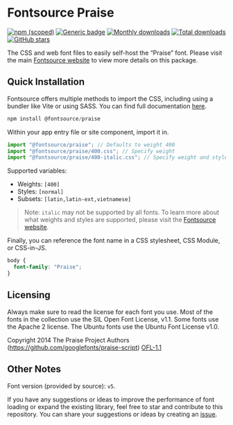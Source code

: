 # Fontsource Praise

[![npm (scoped)](https://img.shields.io/npm/v/@fontsource/praise?color=brightgreen)](https://www.npmjs.com/package/@fontsource/praise) [![Generic badge](https://img.shields.io/badge/fontsource-passing-brightgreen)](https://github.com/fontsource/fontsource) [![Monthly downloads](https://badgen.net/npm/dm/@fontsource/praise)](https://github.com/fontsource/fontsource) [![Total downloads](https://badgen.net/npm/dt/@fontsource/praise)](https://github.com/fontsource/fontsource) [![GitHub stars](https://img.shields.io/github/stars/fontsource/fontsource.svg?style=social&label=Star)](https://github.com/fontsource/fontsource/stargazers)

The CSS and web font files to easily self-host the “Praise” font. Please visit the main [Fontsource website](https://fontsource.org/fonts/praise) to view more details on this package.

## Quick Installation

Fontsource offers multiple methods to import the CSS, including using a bundler like Vite or using SASS. You can find full documentation [here](https://fontsource.org/docs/getting-started/introduction).

```javascript
npm install @fontsource/praise
```

Within your app entry file or site component, import it in.

```javascript
import "@fontsource/praise"; // Defaults to weight 400
import "@fontsource/praise/400.css"; // Specify weight
import "@fontsource/praise/400-italic.css"; // Specify weight and style
```

Supported variables:
- Weights: `[400]`
- Styles: `[normal]`
- Subsets: `[latin,latin-ext,vietnamese]`

> Note: `italic` may not be supported by all fonts. To learn more about what weights and styles are supported, please visit the [Fontsource website](https://fontsource.org/fonts/praise).

Finally, you can reference the font name in a CSS stylesheet, CSS Module, or CSS-in-JS.

```css
body {
  font-family: "Praise";
}
```

## Licensing
Always make sure to read the license for each font you use. Most of the fonts in the collection use the SIL Open Font License, v1.1. Some fonts use the Apache 2 license. The Ubuntu fonts use the Ubuntu Font License v1.0.

Copyright 2014 The Praise Project Authors (https://github.com/googlefonts/praise-script)
[OFL-1.1](http://scripts.sil.org/OFL)

## Other Notes
Font version (provided by source): `v5`.

If you have any suggestions or ideas to improve the performance of font loading or expand the existing library, feel free to star and contribute to this repository. You can share your suggestions or ideas by creating an [issue](https://github.com/fontsource/fontsource/issues).